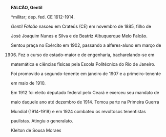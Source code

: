 **FALCÃO, Gentil**



\*militar; dep. fed. CE 1912-1914.



*Gentil Falcão* nasceu em Crateús (CE) em novembro de 1885, filho de

José Joaquim Nunes e Silva e de Beatriz Albuquerque Melo Falcão.



Sentou praça no Exército em 1902, passando a alferes-aluno em março de

1906. Fez o curso de estado-maior e de engenharia, bacharelando-se em

matemática e ciências físicas pela Escola Politécnica do Rio de Janeiro.

Foi promovido a segundo-tenente em janeiro de 1907 e a primeiro-tenente

em maio de 1910.



Em 1912 foi eleito deputado federal pelo Ceará e exerceu seu mandato de

maio daquele ano até dezembro de 1914. Tomou parte na Primeira Guerra

Mundial (1914-1918) e em 1924 combateu os revoltosos tenentistas

paulistas. Atingiu o generalato.



Kleiton de Sousa Moraes




